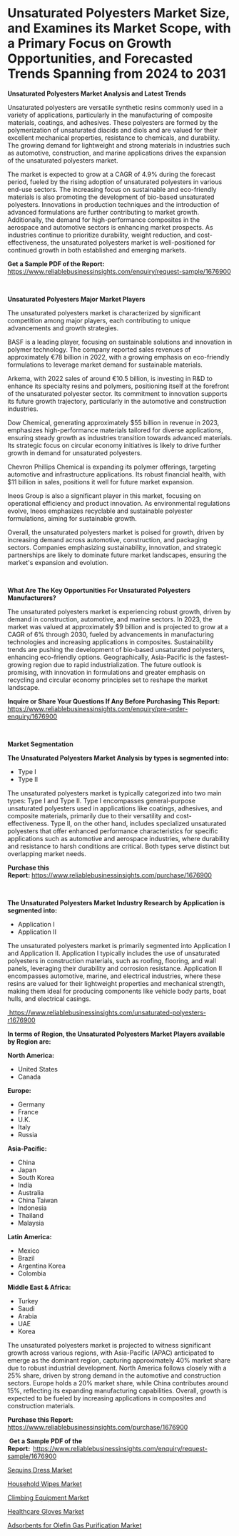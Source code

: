 <p><h1>Unsaturated Polyesters Market Size, and Examines its Market Scope, with a Primary Focus on Growth Opportunities, and Forecasted Trends Spanning from 2024 to 2031</h1></p><p><strong>Unsaturated Polyesters Market Analysis and Latest Trends</strong></p>
<p><p>Unsaturated polyesters are versatile synthetic resins commonly used in a variety of applications, particularly in the manufacturing of composite materials, coatings, and adhesives. These polyesters are formed by the polymerization of unsaturated diacids and diols and are valued for their excellent mechanical properties, resistance to chemicals, and durability. The growing demand for lightweight and strong materials in industries such as automotive, construction, and marine applications drives the expansion of the unsaturated polyesters market.</p><p>The market is expected to grow at a CAGR of 4.9% during the forecast period, fueled by the rising adoption of unsaturated polyesters in various end-use sectors. The increasing focus on sustainable and eco-friendly materials is also promoting the development of bio-based unsaturated polyesters. Innovations in production techniques and the introduction of advanced formulations are further contributing to market growth. Additionally, the demand for high-performance composites in the aerospace and automotive sectors is enhancing market prospects. As industries continue to prioritize durability, weight reduction, and cost-effectiveness, the unsaturated polyesters market is well-positioned for continued growth in both established and emerging markets.</p></p>
<p><strong>Get a Sample PDF of the Report:&nbsp;</strong> <a href="https://www.reliablebusinessinsights.com/enquiry/request-sample/1676900?utm_campaign=62&utm_medium=2&utm_source=Github&utm_content=ia&utm_term=18112024&utm_id=unsaturated-polyesters">https://www.reliablebusinessinsights.com/enquiry/request-sample/1676900</a></p>
<p>&nbsp;</p>
<p><strong>Unsaturated Polyesters Major Market Players</strong></p>
<p><p>The unsaturated polyesters market is characterized by significant competition among major players, each contributing to unique advancements and growth strategies. </p><p>BASF is a leading player, focusing on sustainable solutions and innovation in polymer technology. The company reported sales revenues of approximately €78 billion in 2022, with a growing emphasis on eco-friendly formulations to leverage market demand for sustainable materials.</p><p>Arkema, with 2022 sales of around €10.5 billion, is investing in R&D to enhance its specialty resins and polymers, positioning itself at the forefront of the unsaturated polyester sector. Its commitment to innovation supports its future growth trajectory, particularly in the automotive and construction industries.</p><p>Dow Chemical, generating approximately $55 billion in revenue in 2023, emphasizes high-performance materials tailored for diverse applications, ensuring steady growth as industries transition towards advanced materials. Its strategic focus on circular economy initiatives is likely to drive further growth in demand for unsaturated polyesters.</p><p>Chevron Phillips Chemical is expanding its polymer offerings, targeting automotive and infrastructure applications. Its robust financial health, with $11 billion in sales, positions it well for future market expansion.</p><p>Ineos Group is also a significant player in this market, focusing on operational efficiency and product innovation. As environmental regulations evolve, Ineos emphasizes recyclable and sustainable polyester formulations, aiming for sustainable growth.</p><p>Overall, the unsaturated polyesters market is poised for growth, driven by increasing demand across automotive, construction, and packaging sectors. Companies emphasizing sustainability, innovation, and strategic partnerships are likely to dominate future market landscapes, ensuring the market's expansion and evolution.</p></p>
<p>&nbsp;</p>
<p><strong>What Are The Key Opportunities For Unsaturated Polyesters Manufacturers?</strong></p>
<p><p>The unsaturated polyesters market is experiencing robust growth, driven by demand in construction, automotive, and marine sectors. In 2023, the market was valued at approximately $9 billion and is projected to grow at a CAGR of 6% through 2030, fueled by advancements in manufacturing technologies and increasing applications in composites. Sustainability trends are pushing the development of bio-based unsaturated polyesters, enhancing eco-friendly options. Geographically, Asia-Pacific is the fastest-growing region due to rapid industrialization. The future outlook is promising, with innovation in formulations and greater emphasis on recycling and circular economy principles set to reshape the market landscape.</p></p>
<p><strong>Inquire or Share Your Questions If Any Before Purchasing This Report:</strong> <a href="https://www.reliablebusinessinsights.com/enquiry/pre-order-enquiry/1676900?utm_campaign=62&utm_medium=2&utm_source=Github&utm_content=ia&utm_term=18112024&utm_id=unsaturated-polyesters">https://www.reliablebusinessinsights.com/enquiry/pre-order-enquiry/1676900</a></p>
<p>&nbsp;</p>
<p><strong>Market Segmentation</strong></p>
<p><strong>The Unsaturated Polyesters Market Analysis by types is segmented into:</strong></p>
<p><ul><li>Type I</li><li>Type II</li></ul></p>
<p><p>The unsaturated polyesters market is typically categorized into two main types: Type I and Type II. Type I encompasses general-purpose unsaturated polyesters used in applications like coatings, adhesives, and composite materials, primarily due to their versatility and cost-effectiveness. Type II, on the other hand, includes specialized unsaturated polyesters that offer enhanced performance characteristics for specific applications such as automotive and aerospace industries, where durability and resistance to harsh conditions are critical. Both types serve distinct but overlapping market needs.</p></p>
<p><strong>Purchase this Report:&nbsp;</strong><a href="https://www.reliablebusinessinsights.com/purchase/1676900?utm_campaign=62&utm_medium=2&utm_source=Github&utm_content=ia&utm_term=18112024&utm_id=unsaturated-polyesters">https://www.reliablebusinessinsights.com/purchase/1676900</a></p>
<p>&nbsp;</p>
<p><strong>The Unsaturated Polyesters Market Industry Research by Application is segmented into:</strong></p>
<p><ul><li>Application I</li><li>Application II</li></ul></p>
<p><p>The unsaturated polyesters market is primarily segmented into Application I and Application II. Application I typically includes the use of unsaturated polyesters in construction materials, such as roofing, flooring, and wall panels, leveraging their durability and corrosion resistance. Application II encompasses automotive, marine, and electrical industries, where these resins are valued for their lightweight properties and mechanical strength, making them ideal for producing components like vehicle body parts, boat hulls, and electrical casings.</p></p>
<p><a href="https://www.reliablebusinessinsights.com/unsaturated-polyesters-r1676900?utm_campaign=62&utm_medium=2&utm_source=Github&utm_content=ia&utm_term=18112024&utm_id=unsaturated-polyesters">&nbsp;https://www.reliablebusinessinsights.com/unsaturated-polyesters-r1676900</a></p>
<p><strong>In terms of Region, the Unsaturated Polyesters Market Players available by Region are:</strong></p>
<p>
    <p> <strong> North America: </strong>
        <ul>
            <li>United States</li>
            <li>Canada</li>
        </ul>
        </p> 
    <p> <strong> Europe: </strong>
        <ul>
            <li>Germany</li>
            <li>France</li>
            <li>U.K.</li>
            <li>Italy</li>
            <li>Russia</li>
        </ul>
        </p> 
    <p> <strong> Asia-Pacific: </strong>
        <ul>
            <li>China</li>
            <li>Japan</li>
            <li>South Korea</li>
            <li>India</li>
            <li>Australia</li>
            <li>China Taiwan</li>
            <li>Indonesia</li>
            <li>Thailand</li>
            <li>Malaysia</li>
        </ul>
        </p> 
    <p> <strong> Latin America: </strong>
        <ul>
            <li>Mexico</li>
            <li>Brazil</li>
            <li>Argentina Korea</li>
            <li>Colombia</li>
        </ul>
        </p> 
    <p> <strong> Middle East & Africa: </strong>
        <ul>
            <li>Turkey</li>
            <li>Saudi</li>
            <li>Arabia</li>
            <li>UAE</li>
            <li>Korea</li>
        </ul>
    </p>
    </p>
<p><p>The unsaturated polyesters market is projected to witness significant growth across various regions, with Asia-Pacific (APAC) anticipated to emerge as the dominant region, capturing approximately 40% market share due to robust industrial development. North America follows closely with a 25% share, driven by strong demand in the automotive and construction sectors. Europe holds a 20% market share, while China contributes around 15%, reflecting its expanding manufacturing capabilities. Overall, growth is expected to be fueled by increasing applications in composites and construction materials.</p></p>
<p><strong>Purchase this Report: </strong><a href="https://www.reliablebusinessinsights.com/purchase/1676900?utm_campaign=62&utm_medium=2&utm_source=Github&utm_content=ia&utm_term=18112024&utm_id=unsaturated-polyesters">https://www.reliablebusinessinsights.com/purchase/1676900</a></p>
<p>&nbsp;<strong>Get a Sample PDF of the Report:&nbsp;&nbsp;</strong><a href="https://www.reliablebusinessinsights.com/enquiry/request-sample/1676900?utm_campaign=62&utm_medium=2&utm_source=Github&utm_content=ia&utm_term=18112024&utm_id=unsaturated-polyesters">https://www.reliablebusinessinsights.com/enquiry/request-sample/1676900</a></p>
<p><strong></strong></p>
<p><p><a href="https://www.linkedin.com/pulse/sequins-dress-market-forecast-global-trends-analysis-from-mphue?utm_campaign=62&utm_medium=2&utm_source=Github&utm_content=ia&utm_term=18112024&utm_id=unsaturated-polyesters">Sequins Dress Market</a></p><p><a href="https://www.linkedin.com/pulse/global-household-wipes-market-opportunities-forecast-period-mzdte?utm_campaign=62&utm_medium=2&utm_source=Github&utm_content=ia&utm_term=18112024&utm_id=unsaturated-polyesters">Household Wipes Market</a></p><p><a href="https://issuu.com/reportprime-2/docs/climbing-equipment-market-size-2030_e016444fbf2b1f?utm_campaign=62&utm_medium=2&utm_source=Github&utm_content=ia&utm_term=18112024&utm_id=unsaturated-polyesters">Climbing Equipment Market</a></p><p><a href="https://issuu.com/reportprime-2/docs/healthcare-gloves-market-size-2030._c108047465b5e8?utm_campaign=62&utm_medium=2&utm_source=Github&utm_content=ia&utm_term=18112024&utm_id=unsaturated-polyesters">Healthcare Gloves Market</a></p><p><a href="https://github.com/AshikRahman665/Market-Research-Report-List-1/blob/main/adsorbents-for-olefin-gas-purification-market.md?utm_campaign=62&utm_medium=2&utm_source=Github&utm_content=ia&utm_term=18112024&utm_id=unsaturated-polyesters">Adsorbents for Olefin Gas Purification Market</a></p></p>